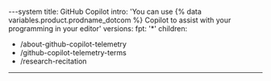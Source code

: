 ---system
title: GitHub Copilot
intro: 'You can use {% data variables.product.prodname_dotcom %} Copilot to assist with your programming in your editor'
versions:
  fpt: '*'
children:
  - /about-github-copilot-telemetry
  - /github-copilot-telemetry-terms
  - /research-recitation
---

